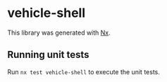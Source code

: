 # vehicle-shell

This library was generated with [Nx](https://nx.dev).

## Running unit tests

Run `nx test vehicle-shell` to execute the unit tests.
